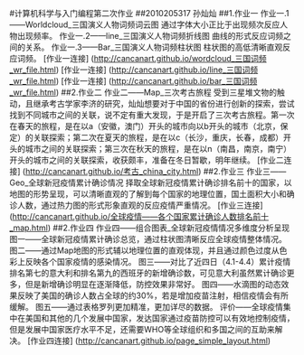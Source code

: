 #计算机科学与入门编程第二次作业
##2010205317 孙灿灿
##1.作业一
作业一.1——Worldcloud_三国演义人物词频词云图
通过字体大小正比于出现频次反应人物出现频率。
作业一.2——line_三国演义人物词频折线图
曲线的形式反应词频之间的关系。
作业一.3——Bar_三国演义人物词频柱状图
柱状图的高低清晰直观反应词频。
[作业一连接] (http://cancanart.github.io/wordcloud_三国词频_wr_file.html)
[作业一连接] (http://cancanart.github.io/line_三国词频_wr_file.html)
[作业一连接] (http://cancanart.github.io/bar_三国词频_wr_file.html)
##2.作业二
作业二——Map_三次考古旅程
受到三星堆文物的触动，且继承考古学家李济的研究，灿灿想要对于中国的省份进行创新的探索，尝试找到不同城市之间的关联，说不定有重大发现，于是开启了三次考古旅程。第一次在春天的旅程，是在以a（安徽，澳门）开头的城市向以b开头的城市（北京，保定）的关联探索；第二次在夏天的旅程，是在以c（长沙，重庆，长春，成都）开头的城市之间的关联探索；第三次在秋天的旅程，是在以n（南昌，南京，南宁）开头的城市之间的关联探索，收获颇丰，准备在冬日暂歇，明年继续。
[作业二连接] (http://cancanart.github.io/考古_china_city.html)
##2.作业三
作业三——Geo_全球新冠疫情累计确诊情况
择取全球新冠疫情累计确诊排名前十的国家，以地图的形势呈现，可以清晰直观的了解到每个国家的地理位置，国土面积大小和确诊人数，通过热力图的形式形象直观的反应疫情严重情况。
[作业三连接] (http://cancanart.github.io/全球疫情——各个国家累计确诊人数排名前十_map.html)
##2.作业四
作业四——组合图表_全球新冠疫情情况多维度分析呈现
图一——全球新冠疫情累计确诊总览，通过柱状图清晰反应全球疫情整体情况。
图二——通过Map地图的形式辅以地理位置的直观体现，并且通过颜色过度从色彩上反映各个国家疫情的感染情况。
图三——对比了近四日（4.1-4.4）累计疫情排名第七的意大利和排名第九的西班牙的新增确诊数，可见意大利虽然累计确诊更多，但是新增确诊明显在逐渐降低，防控效果非常好。
图四——水滴图的动态效果反映了美国的确诊人数占全球的约30%，若是增加疫苗注射，相信疫情会有所缓解。
图五——通过表格罗列更加精准，更加详尽的数据。
评价——全球疫情集中在美国和其他的几个发展中国家，发达国家通过疫苗防控可以有效地控制疫情，但是发展中国家医疗水平不足，还需要WHO等全球组织和多国之间的互助来解决。
[作业四连接] (http://cancanart.github.io/page_simple_layout.html)
